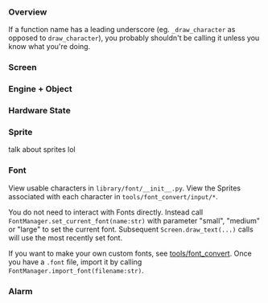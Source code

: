 ### Overview
If a function name has a leading underscore (eg. `_draw_character` as opposed to `draw_character`), you probably shouldn't be calling it unless you know what you're doing. 
### Screen
### Engine + Object
### Hardware State
### Sprite
talk about sprites lol
### Font
View usable characters in `library/font/__init__.py`.
View the Sprites associated with each character in `tools/font_convert/input/*`.

You do not need to interact with Fonts directly. Instead call `FontManager.set_current_font(name:str)` with parameter "small", "medium" or "large" to set the current font. Subsequent `Screen.draw_text(...)` calls will use the most recently set font.

If you want to make your own custom fonts, see [tools/font_convert](TOOLS#font-convert). Once you have a  `.font` file, import it by calling `FontManager.import_font(filename:str)`.

### Alarm
